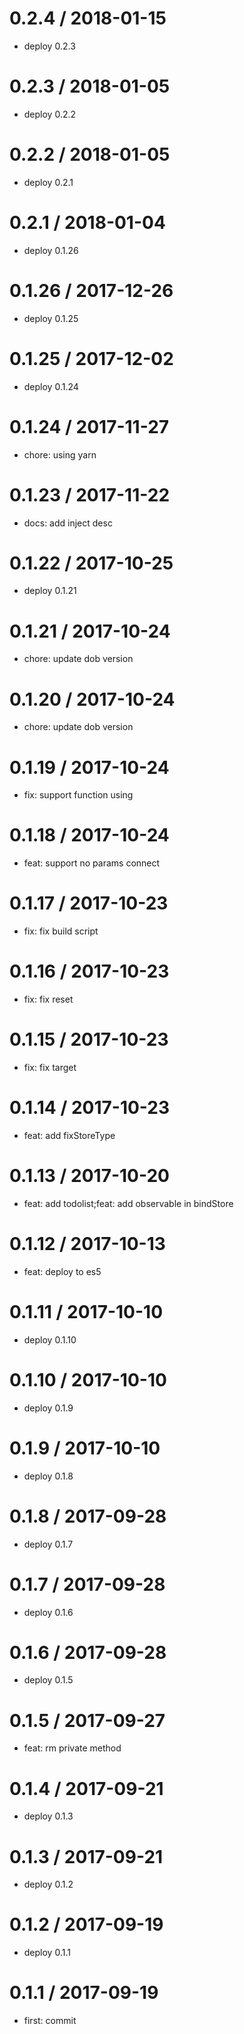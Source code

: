 0.2.4 / 2018-01-15
==================

* deploy 0.2.3

0.2.3 / 2018-01-05
==================

* deploy 0.2.2

0.2.2 / 2018-01-05
==================

* deploy 0.2.1

0.2.1 / 2018-01-04
==================

* deploy 0.1.26

0.1.26 / 2017-12-26
==================

* deploy 0.1.25

0.1.25 / 2017-12-02
==================

* deploy 0.1.24

0.1.24 / 2017-11-27
==================

* chore: using yarn

0.1.23 / 2017-11-22
==================

* docs: add inject desc

0.1.22 / 2017-10-25
==================

* deploy 0.1.21

0.1.21 / 2017-10-24
==================

* chore: update dob version


0.1.20 / 2017-10-24
==================

* chore: update dob version

0.1.19 / 2017-10-24
==================

* fix: support function using

0.1.18 / 2017-10-24
==================

* feat: support no params connect

0.1.17 / 2017-10-23
==================

* fix: fix build script

0.1.16 / 2017-10-23
==================

* fix: fix reset

0.1.15 / 2017-10-23
==================

* fix: fix target

0.1.14 / 2017-10-23
==================

* feat: add fixStoreType

0.1.13 / 2017-10-20
==================

* feat: add todolist;feat: add observable in bindStore

0.1.12 / 2017-10-13
==================

* feat: deploy to es5

0.1.11 / 2017-10-10
==================

* deploy 0.1.10

0.1.10 / 2017-10-10
==================

* deploy 0.1.9

0.1.9 / 2017-10-10
==================

* deploy 0.1.8

0.1.8 / 2017-09-28
==================

* deploy 0.1.7

0.1.7 / 2017-09-28
==================

* deploy 0.1.6

0.1.6 / 2017-09-28
==================

* deploy 0.1.5

0.1.5 / 2017-09-27
==================

* feat: rm private method

0.1.4 / 2017-09-21
==================

* deploy 0.1.3

0.1.3 / 2017-09-21
==================

* deploy 0.1.2

0.1.2 / 2017-09-19
==================

* deploy 0.1.1

0.1.1 / 2017-09-19
==================

* first: commit

